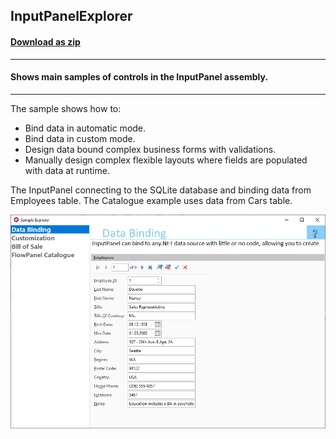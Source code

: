 ## InputPanelExplorer
#### [Download as zip](https://grapecity.github.io/DownGit/#/home?url=https://github.com/GrapeCity/ComponentOne-WinForms-Samples/tree/master/Core\InputPanel\CS\InputPanelExplorer)
____
#### Shows main samples of controls in the InputPanel assembly.
____
The sample shows how to:

* Bind data in automatic mode.
* Bind data in custom mode.
* Design data bound complex business forms with validations.
* Manually design complex flexible layouts where fields are populated with data at runtime.

The InputPanel connecting to the SQLite database and binding data from Employees table. The Catalogue example uses data from Cars table.

![screenshot](screenshot.PNG)
